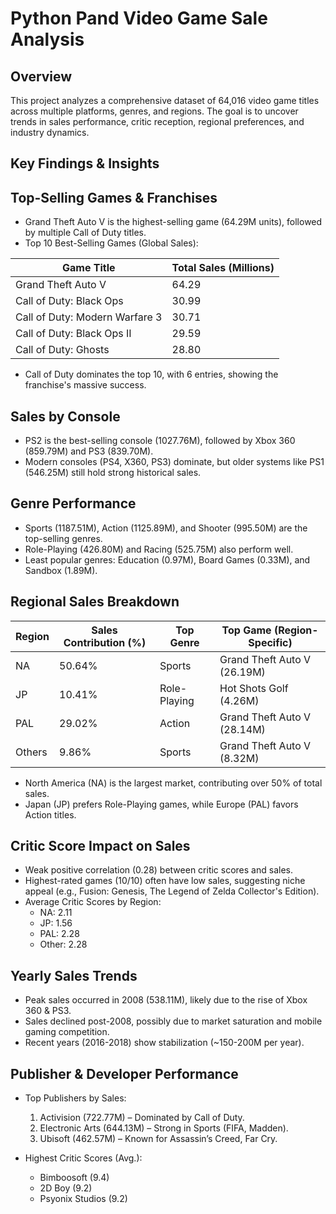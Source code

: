 # Python Pand Video Game Sale Analysis

## Overview
This project analyzes a comprehensive dataset of 64,016 video game titles across multiple platforms, genres, and regions. The goal is to uncover trends in sales performance, critic reception, regional preferences, and industry dynamics.

## Key Findings & Insights

## Top-Selling Games & Franchises
- Grand Theft Auto V is the highest-selling game (64.29M units), followed by multiple Call of Duty titles.
- Top 10 Best-Selling Games (Global Sales):

| Game Title                     | Total Sales (Millions) |
|--------------------------------|------------------------|
| Grand Theft Auto V             | 64.29                  |
| Call of Duty: Black Ops        | 30.99                  |
| Call of Duty: Modern Warfare 3 | 30.71                  |
| Call of Duty: Black Ops II     | 29.59                  |
| Call of Duty: Ghosts           | 28.80                  |

- Call of Duty dominates the top 10, with 6 entries, showing the franchise's massive success.

## Sales by Console
- PS2 is the best-selling console (1027.76M), followed by Xbox 360 (859.79M) and PS3 (839.70M).
- Modern consoles (PS4, X360, PS3) dominate, but older systems like PS1 (546.25M) still hold strong historical sales.

## Genre Performance
- Sports (1187.51M), Action (1125.89M), and Shooter (995.50M) are the top-selling genres.
- Role-Playing (426.80M) and Racing (525.75M) also perform well.
- Least popular genres: Education (0.97M), Board Games (0.33M), and Sandbox (1.89M).

## Regional Sales Breakdown
| Region | Sales Contribution (%) | Top Genre    | Top Game (Region-Specific)  |
|--------|------------------------|--------------|-----------------------------|
| NA     | 50.64%                 | Sports       | Grand Theft Auto V (26.19M) |
| JP     | 10.41%                 | Role-Playing | Hot Shots Golf (4.26M)      |
| PAL    | 29.02%                 | Action       | Grand Theft Auto V (28.14M) |
| Others | 9.86%                  | Sports       | Grand Theft Auto V (8.32M)  |

- North America (NA) is the largest market, contributing over 50% of total sales.
- Japan (JP) prefers Role-Playing games, while Europe (PAL) favors Action titles.

## Critic Score Impact on Sales
- Weak positive correlation (0.28) between critic scores and sales.
- Highest-rated games (10/10) often have low sales, suggesting niche appeal (e.g., Fusion: Genesis, The Legend of Zelda Collector's Edition).
- Average Critic Scores by Region:
  - NA: 2.11
  - JP: 1.56
  - PAL: 2.28
  - Other: 2.28

## Yearly Sales Trends
- Peak sales occurred in 2008 (538.11M), likely due to the rise of Xbox 360 & PS3.
- Sales declined post-2008, possibly due to market saturation and mobile gaming competition.
- Recent years (2016-2018) show stabilization (~150-200M per year).

## Publisher & Developer Performance
- Top Publishers by Sales:
  1. Activision (722.77M) – Dominated by Call of Duty.
  2. Electronic Arts (644.13M) – Strong in Sports (FIFA, Madden).
  3. Ubisoft (462.57M) – Known for Assassin’s Creed, Far Cry.
  
- Highest Critic Scores (Avg.):
  - Bimboosoft (9.4)
  - 2D Boy (9.2)
  - Psyonix Studios (9.2)





